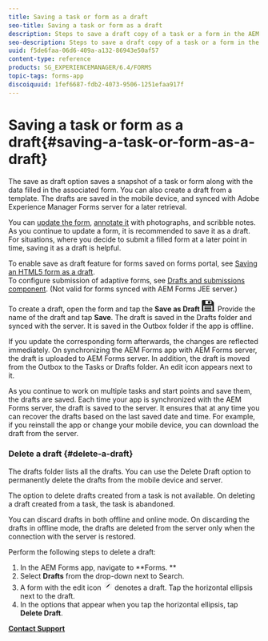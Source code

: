 ```yaml
---
title: Saving a task or form as a draft
seo-title: Saving a task or form as a draft
description: Steps to save a draft copy of a task or a form in the AEM Forms app
seo-description: Steps to save a draft copy of a task or a form in the AEM Forms app
uuid: f5de6faa-06d6-409a-a132-86943e50af57
content-type: reference
products: SG_EXPERIENCEMANAGER/6.4/FORMS
topic-tags: forms-app
discoiquuid: 1fef6687-fdb2-4073-9506-1251efaa917f
---
```


# Saving a task or form as a draft{#saving-a-task-or-form-as-a-draft}

The save as draft option saves a snapshot of a task or form along with the data filled in the associated form. You can also create a draft from a template. The drafts are saved in the mobile device, and synced with Adobe Experience Manager Forms server for a later retrieval.

You can [update the form](../../forms/using/working-with-form.md), [annotate it](../../forms/using/add-attachments.md) with photographs, and scribble notes. As you continue to update a form, it is recommended to save it as a draft. For situations, where you decide to submit a filled form at a later point in time, saving it as a draft is helpful.

To enable save as draft feature for forms saved on forms portal, see [Saving an HTML5 form as a draft](../../forms/using/saving-html5-form-draft.md).   
To configure submission of adaptive forms, see [Drafts and submissions component](../../forms/using/draft-submission-component.md). (Not valid for forms synced with AEM Forms JEE server.)

To create a draft, open the form and tap the **Save as Draft** ![](assets/save-as-draft.png). Provide the name of the draft and tap **Save**. The draft is saved in the Drafts folder and synced with the server. It is saved in the Outbox folder if the app is offline.

If you update the corresponding form afterwards, the changes are reflected immediately. On synchronizing the AEM Forms app with AEM Forms server, the draft is uploaded to AEM Forms server. In addition, the draft is moved from the Outbox to the Tasks or Drafts folder. An edit icon appears next to it.

As you continue to work on multiple tasks and start points and save them, the drafts are saved. Each time your app is synchronized with the AEM Forms server, the draft is saved to the server. It ensures that at any time you can recover the drafts based on the last saved date and time. For example, if you reinstall the app or change your mobile device, you can download the draft from the server.

### Delete a draft {#delete-a-draft}

The drafts folder lists all the drafts. You can use the Delete Draft option to permanently delete the drafts from the mobile device and server.

The option to delete drafts created from a task is not available. On deleting a draft created from a task, the task is abandoned.

You can discard drafts in both offline and online mode. On discarding the drafts in offline mode, the drafts are deleted from the server only when the connection with the server is restored.

Perform the following steps to delete a draft:

1. In the AEM Forms app, navigate to **Forms. **
1. Select **Drafts** from the drop-down next to Search. 
1. A form with the edit icon ![](assets/edit-draft-app.png) denotes a draft. Tap the horizontal ellipsis next to the draft. 
1. In the options that appear when you tap the horizontal ellipsis, tap **Delete Draft**.

[**Contact Support**](https://www.adobe.com/account/sign-in.supportportal.html)
